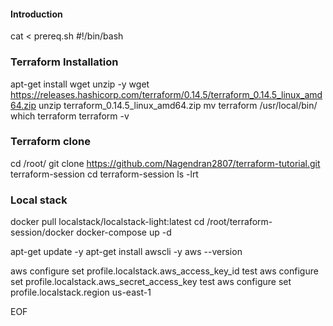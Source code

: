 #### Introduction ####

cat <<EOF > prereq.sh
#!/bin/bash
### Terraform Installation ####
apt-get install wget unzip -y
wget https://releases.hashicorp.com/terraform/0.14.5/terraform_0.14.5_linux_amd64.zip
unzip terraform_0.14.5_linux_amd64.zip
mv terraform /usr/local/bin/
which terraform
terraform -v

### Terraform clone ###
cd /root/
git clone https://github.com/Nagendran2807/terraform-tutorial.git terraform-session
cd terraform-session
ls -lrt

### Local stack ###
docker pull localstack/localstack-light:latest
cd /root/terraform-session/docker
docker-compose up -d

apt-get update -y
apt-get install awscli -y
aws --version

aws configure set profile.localstack.aws_access_key_id test
aws configure set profile.localstack.aws_secret_access_key test
aws configure set profile.localstack.region us-east-1

EOF


